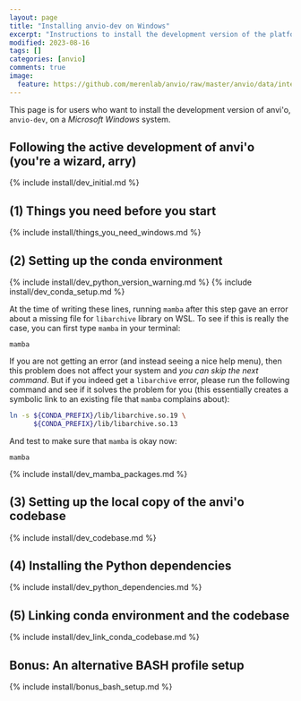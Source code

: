 ```yaml
---
layout: page
title: "Installing anvio-dev on Windows"
excerpt: "Instructions to install the development version of the platform."
modified: 2023-08-16
tags: []
categories: [anvio]
comments: true
image:
  feature: https://github.com/merenlab/anvio/raw/master/anvio/data/interactive/images/logo.png
---
```


This page is for users who want to install the development version of anvi'o, `anvio-dev`, on a _Microsoft Windows_ system.

## Following the active development of anvi'o (you're a wizard, arry)

{% include install/dev_initial.md %}

## (1) Things you need before you start

{% include install/things_you_need_windows.md %}

## (2) Setting up the conda environment

{% include install/dev_python_version_warning.md %}
{% include install/dev_conda_setup.md %}

At the time of writing these lines, running `mamba` after this step gave an error about a missing file for `libarchive` library on WSL. To see if this is really the case, you can first type `mamba` in your terminal:

```
mamba
```

If you are not getting an error (and instead seeing a nice help menu), then this problem does not affect your system and _you can skip the next command_. But if you indeed get a `libarchive` error, please run the following command and see if it solves the problem for you (this essentially creates a symbolic link to an existing file that `mamba` complains about):

```bash
ln -s ${CONDA_PREFIX}/lib/libarchive.so.19 \
      ${CONDA_PREFIX}/lib/libarchive.so.13
```

And test to make sure that `mamba` is okay now:

```
mamba
```

{% include install/dev_mamba_packages.md %}

## (3) Setting up the local copy of the anvi'o codebase

{% include install/dev_codebase.md %}

## (4) Installing the Python dependencies

{% include install/dev_python_dependencies.md %}

## (5) Linking conda environment and the codebase

{% include install/dev_link_conda_codebase.md %}

## Bonus: An alternative BASH profile setup

{% include install/bonus_bash_setup.md %}